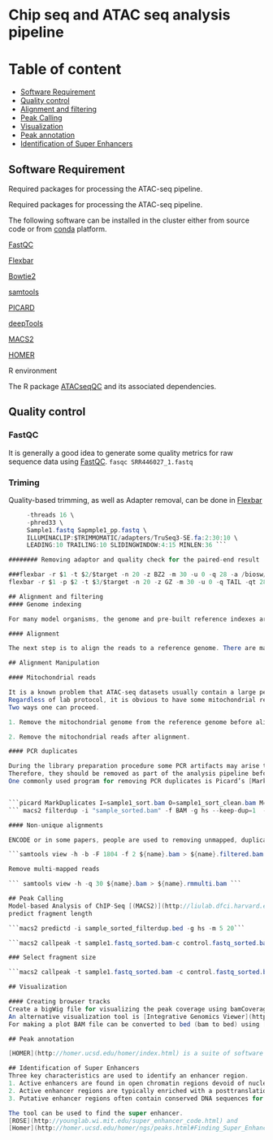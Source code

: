 
# Chip seq and ATAC seq analysis pipeline



# Table of content
* [Software Requirement](#QRequired-packages)
* [Quality control](#Quality-control)
* [Alignment and filtering](#Alignment-filtering )
* [Peak Calling](#Peak-Calling)
* [Visualization](#Visualization)
* [Peak annotation](#peak-annotation)
* [Identification of Super Enhancers](#peak-annotation)


## Software Requirement

Required packages for processing the ATAC-seq pipeline.

Required packages for processing the ATAC-seq pipeline.

The following software can be installed in the cluster either from source code or from [conda](https://conda.io/en/latest/) platform.

[FastQC](https://www.bioinformatics.babraham.ac.uk/projects/fastqc/)

[Flexbar](https://github.com/seqan/flexbar)

[Bowtie2](http://bowtie-bio.sourceforge.net/bowtie2/index.shtml)

[samtools](http://samtools.sourceforge.net/)

[PICARD](https://broadinstitute.github.io/picard)

[deepTools](https://deeptools.readthedocs.io/en/develop/)

[MACS2](https://github.com/taoliu/MACS)

[HOMER](http://homer.ucsd.edu/homer/)

R environment 

The R package [ATACseqQC](https://bioconductor.org/packages/release/bioc/html/ATACseqQC.html) and its associated dependencies.

## Quality control

### FastQC
It is generally a good idea to generate some quality metrics for raw sequence data using [FastQC]( https://www.bioinformatics.babraham.ac.uk/projects/fastqc/).
``` fasqc SRR446027_1.fastq ```
### Triming 
Quality-based trimming, as well as Adapter removal, can be done in [Flexbar](https://github.com/seqan/flexbar/wiki/Manual)
``` java -jar $TRIMMOMATIC/trimmomatic-0.30.jar SE \
     -threads 16 \
     -phred33 \
     Sample1.fastq Sapmple1_pp.fastq \
     ILLUMINACLIP:$TRIMMOMATIC/adapters/TruSeq3-SE.fa:2:30:10 \
     LEADING:10 TRAILING:10 SLIDINGWINDOW:4:15 MINLEN:36 ``` 

######## Removing adaptor and quality check for the paired-end result 

###flexbar -r $1 -t $2/$target -n 20 -z BZ2 -m 30 -u 0 -q 28 -a /biosw/flexbar/Adapter.fa -f sanger
flexbar -r $1 -p $2 -t $3/$target -n 20 -z GZ -m 30 -u 0 -q TAIL -qt 28 -a /biosw/flexbar/Adapter.f -qf sanger -j

## Alignment and filtering
#### Genome indexing

For many model organisms, the genome and pre-built reference indexes are available from [iGenomes](https://support.illumina.com/sequencing/sequencing_software/igenome.html). Bowtie2 indexes can be made directly from [FASTA](ftp://ftp.ensembl.org/pub/release-97/fasta/)genome file using bowtie2-build.

#### Alignment

The next step is to align the reads to a reference genome. There are many programs available to perform the alignment. Two of the most popular are [BWA](http://bio-bwa.sourceforge.net/bwa.shtml) and [Bowtie2](http://bowtie-bio.sourceforge.net/index.shtml). Here focus more on Bowtie2.

## Alignment Manipulation

#### Mitochondrial reads

It is a known problem that ATAC-seq datasets usually contain a large percentage of reads that are derived from mitochondrial DNA.
Regardless of lab protocol, it is obvious to have some mitochondrial reads in the sequence data. Other hands there are no ATAC-seq peaks of interest in the mitochondrial genome. Therefore, we need to remove the mitochondrial genome from further analysis.
Two ways one can proceed.

1. Remove the mitochondrial genome from the reference genome before aligning the reads. In this approach the alignment numbers will look much worse; all of the mitochondrial reads will count as unaligned.

2. Remove the mitochondrial reads after alignment.

#### PCR duplicates

During the library preparation procedure some PCR artifacts may arise that might interfere with the biological signal of interest
Therefore, they should be removed as part of the analysis pipeline before peak calling.
One commonly used program for removing PCR duplicates is Picard’s [MarkDuplicates](https://broadinstitute.github.io/picard/). Removal of PCR duplicates may not necessary in Chip seq data. To understand the flag number and [samtool format](https://www.samformat.info/sam-format-flag) look here.


```picard MarkDuplicates I=sample1_sort.bam O=sample1_sort_clean.bam M=dups.txt REMOVE_DUPLICATES=true```
``` macs2 filterdup -i "sample_sorted.bam" -f BAM -g hs --keep-dup=1  --verbose=3 -o "sample_sorted_filterdup.bed" ```

#### Non-unique alignments

ENCODE or in some papers, people are used to removing unmapped, duplicates, and properly mapped reads (samtoolf flag 1796 or 1804) using samtools

```samtools view -h -b -F 1804 -f 2 ${name}.bam > ${name}.filtered.bam ```

Remove multi-mapped reads

``` samtools view -h -q 30 ${name}.bam > ${name}.rmmulti.bam ```

## Peak Calling
Model-based Analysis of ChIP-Seq [(MACS2)](http://liulab.dfci.harvard.edu/MACS/index.html) is a program for detecting regions of genomic enrichment. Although MACS2 was initially designed for  ChIP-seq, it works nicely on ATAC-seq as well and other genome-wide enrichment assays that have narrow peaks.
predict fragment length

```macs2 predictd -i sample_sorted_filterdup.bed -g hs -m 5 20```

```macs2 callpeak -t sample1.fastq_sorted.bam-c control.fastq_sorted.bam -g hs -f BAM --keep-dup auto --bdg --outdir ~/Desktop/peak_folder```

### Select fragment size

```macs2 callpeak -t sample1.fastq_sorted.bam -c control.fastq_sorted.bam -g hs -f BAM --keep-dup auto --bdg --nomodel --extsize 270 --outdir ~/Desktop/peak_folder ```

## Visualization

#### Creating browser tracks
Create a bigWig file for visualizing the peak coverage using bamCoverage in deepTools.
An alternative visualization tool is [Integrative Genomics Viewer](https://software.broadinstitute.org/software/igv/). The Peak files can be loaded directly (File → Load from File). Viewing BAM files with IGV requires sorted (by coordinate) and indexing using SAMtools.
For making a plot BAM file can be converted to bed (bam to bed) using [bedtools](https://bedtools.readthedocs.io/en/latest/content/tools/bamtobed.html) and load to IGV.  

## Peak annotation

[HOMER](http://homer.ucsd.edu/homer/index.html) is a suite of software designed for motif discovery. It takes a MACS peak file bed format as input and checks for the enrichment of both known sequence motifs and de novo motifs and annotates the peak based on the genome coordinate.

## Identification of Super Enhancers
Three key characteristics are used to identify an enhancer region.
1. Active enhancers are found in open chromatin regions devoid of nucleosomes, which allows for binding of the transcriptional machinery, including RNA polymerase, transcription factors, and co-activators.
2. Active enhancer regions are typically enriched with a posttranslational modification histone mark such as monomethylation at H3 lysine 4 (H3K4me1) and acetylation at H3 lysine 27 (H3K27ac).
3. Putative enhancer regions often contain conserved DNA sequences for binding to specific transcription factors.

The tool can be used to find the super enhancer.
[ROSE](http://younglab.wi.mit.edu/super_enhancer_code.html) and
[Homer](http://homer.ucsd.edu/homer/ngs/peaks.html#Finding_Super_Enhancers)

